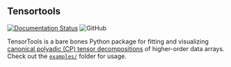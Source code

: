 Tensortools
-----------
[![Documentation Status](https://readthedocs.org/projects/tensortools-docs/badge/?version=latest)](https://tensortools-docs.readthedocs.io/en/latest/?badge=latest)
![GitHub](https://img.shields.io/github/license/mashape/apistatus.svg)

TensorTools is a bare bones Python package for fitting and visualizing [canonical polyadic (CP) tensor decompositions](https://en.wikipedia.org/wiki/Tensor_rank_decomposition) of higher-order data arrays. Check out the [`examples/`](./examples) folder for usage.

